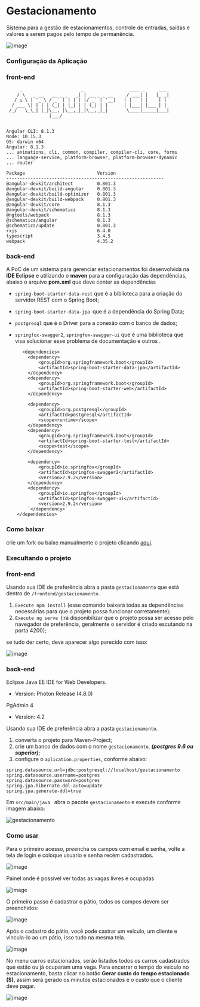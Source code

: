 # Gestacionamento
Sistema para a gestão de estacionamentos, controle de entradas, saídas e valores a serem pagos pelo tempo de permanência.

![image](https://user-images.githubusercontent.com/22817118/65385935-409e3680-dd0b-11e9-9da6-a5566d516b0b.png)

### Configuração da Aplicação

### front-end

```
     _                      _                 ____ _     ___
    / \   _ __   __ _ _   _| | __ _ _ __     / ___| |   |_ _|
   / △ \ | '_ \ / _` | | | | |/ _` | '__|   | |   | |    | |
  / ___ \| | | | (_| | |_| | | (_| | |      | |___| |___ | |
 /_/   \_\_| |_|\__, |\__,_|_|\__,_|_|       \____|_____|___|
                |___/
    

Angular CLI: 8.1.3
Node: 10.15.3
OS: darwin x64
Angular: 8.1.3
... animations, cli, common, compiler, compiler-cli, core, forms
... language-service, platform-browser, platform-browser-dynamic
... router

Package                           Version
-----------------------------------------------------------
@angular-devkit/architect         0.801.3
@angular-devkit/build-angular     0.801.3
@angular-devkit/build-optimizer   0.801.3
@angular-devkit/build-webpack     0.801.3
@angular-devkit/core              8.1.3
@angular-devkit/schematics        8.1.3
@ngtools/webpack                  8.1.3
@schematics/angular               8.1.3
@schematics/update                0.801.3
rxjs                              6.4.0
typescript                        3.4.5
webpack                           4.35.2
```
### back-end

A PoC de um sistema para gerenciar estacionamentos foi desenvolvida na **IDE Eclipse** e utilizando o **maven** para a configuração das dependências, abaixo o arquivo **pom.xml** que deve conter as dependências 

- `spring-boot-starter-data-rest` que é a biblioteca para a criação do servidor REST com o Spring Boot;

- `spring-boot-starter-data-jpa `que é a dependência do Spring Data;

-  `postgresql` que é o Driver para a conexão com o banco de dados;

- `springfox-swagger2`, `springfox-swagger-ui` que é uma biblioteca que visa solucionar esse problema de documentação e outros .

```
      <dependencies>
		<dependency>
			<groupId>org.springframework.boot</groupId>
			<artifactId>spring-boot-starter-data-jpa</artifactId>
		</dependency>
		<dependency>
			<groupId>org.springframework.boot</groupId>
			<artifactId>spring-boot-starter-web</artifactId>
		</dependency>

		<dependency>
			<groupId>org.postgresql</groupId>
			<artifactId>postgresql</artifactId>
			<scope>runtime</scope>
		</dependency>
		<dependency>
			<groupId>org.springframework.boot</groupId>
			<artifactId>spring-boot-starter-test</artifactId>
			<scope>test</scope>
		</dependency>

		<dependency>
			<groupId>io.springfox</groupId>
			<artifactId>springfox-swagger2</artifactId>
			<version>2.9.2</version>
		</dependency>
		<dependency>
			<groupId>io.springfox</groupId>
			<artifactId>springfox-swagger-ui</artifactId>
			<version>2.9.2</version>
		`</dependency>`
	</dependencies>
```

### Como baixar

crie um fork ou baixe manualmente o projeto clicando [aqui](https://github.com/pedroalvesr/gestacionamento.git).

### Execultando o projeto

### front-end

Usando sua IDE de preferência abra a pasta `gestacionamento` que está dentro de `/frontend/gestacionamento`.

1. `Execute npm install` (esse comando baixará todas as dependências necessárias para que o projeto possa funcionar corretamente);
2. `Execute ng serve `(irá disponibilizar que o projeto possa ser acesso pelo navegador de preferência, geralmente o servidor é criado escutando na porta 4200);

se tudo der certo, deve aparecer algo parecido com isso:

![image](https://user-images.githubusercontent.com/22817118/65385957-a1c60a00-dd0b-11e9-95f0-d42f173c1d2e.png)


### back-end

 Eclipse Java EE IDE for Web Developers.

-  Version: Photon Release (4.8.0)

PgAdmin 4

- Version: 4.2

Usando sua IDE de preferência abra a pasta `gestacionamento`.

1. converta o projeto para Maven-Project;
2. crie um banco de dados com o nome `gestacionamento`, **_(postgres 9.6 ou superior)_**;
3. configure o `aplication.properties`, conforme abaixo:

```
spring.datasource.url=jdbc:postgresql://localhost/gestacionamento
spring.datasource.username=postgres
spring.datasource.password=postgres
spring.jpa.hibernate.ddl-auto=update
spring.jpa.generate-ddl=true
```
Em `src/main/java ` abra o pacote `gestacionamento` e execute conforme imagem abaixo:
 
![gestacionamento](https://user-images.githubusercontent.com/22817118/65386017-a212d500-dd0c-11e9-989d-2fae43b7b206.png)

### Como usar

Para o primeiro acesso, preencha os campos com email e senha, volte a tela de login e coloque usuario e senha recém cadastrados.

![image](https://user-images.githubusercontent.com/22817118/65386168-56612b00-dd0e-11e9-9be1-bb084911e9aa.png)

Painel onde é possível ver todas as vagas livres e ocupadas

![image](https://user-images.githubusercontent.com/22817118/65385935-409e3680-dd0b-11e9-9da6-a5566d516b0b.png)

O primeiro passo é cadastrar o pátio, todos os campos devem ser preenchidos:

![image](https://user-images.githubusercontent.com/22817118/65386187-7ee92500-dd0e-11e9-81a6-cfff033a0b9f.png)

Após o cadastro do pátio, você pode castrar um veículo, um cliente e vincula-lo ao um pátio, isso tudo na mesma tela.

![image](https://user-images.githubusercontent.com/22817118/65386188-8d374100-dd0e-11e9-9aa9-54c8f394207a.png)

No menu carros estacionados, serão listados todos os carros cadastrados que estão ou já ocuparam uma vaga. Para encerrar o tempo do veiculo no estacionamento, basta clicar no botão **Gerar custo do tempo estacionado** **($)**, assim será gerado os minutos estacionados e o custo que o cliente deve pagar.

![image](https://user-images.githubusercontent.com/22817118/65386214-d4bdcd00-dd0e-11e9-9749-e56db7d6bdff.png)




